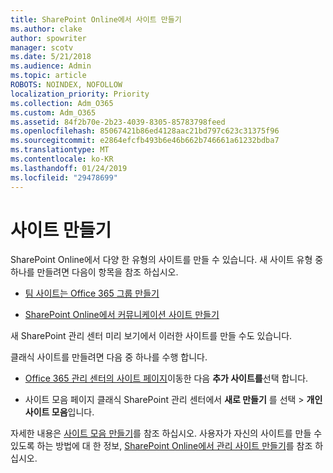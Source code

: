 ```yaml
---
title: SharePoint Online에서 사이트 만들기
ms.author: clake
author: spowriter
manager: scotv
ms.date: 5/21/2018
ms.audience: Admin
ms.topic: article
ROBOTS: NOINDEX, NOFOLLOW
localization_priority: Priority
ms.collection: Adm_O365
ms.custom: Adm_O365
ms.assetid: 84f2b70e-2b23-4039-8305-85783798feed
ms.openlocfilehash: 85067421b86ed4128aac21bd797c623c31375f96
ms.sourcegitcommit: e2864efcfb493b6e46b662b746661a61232bdba7
ms.translationtype: MT
ms.contentlocale: ko-KR
ms.lasthandoff: 01/24/2019
ms.locfileid: "29478699"
---
```

# <a name="create-a-site"></a>사이트 만들기

SharePoint Online에서 다양 한 유형의 사이트를 만들 수 있습니다. 새 사이트 유형 중 하나를 만들려면 다음이 항목을 참조 하십시오.
  
- [팀 사이트는 Office 365 그룹 만들기](https://go.microsoft.com/fwlink/?linkid=866292)
    
- [SharePoint Online에서 커뮤니케이션 사이트 만들기](https://go.microsoft.com/fwlink/?linkid=866294)
    
새 SharePoint 관리 센터 미리 보기에서 이러한 사이트를 만들 수도 있습니다.
  
클래식 사이트를 만들려면 다음 중 하나를 수행 합니다.
  
- [Office 365 관리 센터의 사이트 페이지](https://portal.office.com/adminportal/home#/SitesList)이동한 다음 **추가 사이트를**선택 합니다.
    
- 사이트 모음 페이지 클래식 SharePoint 관리 센터에서 **새로 만들기** 를 선택 \> **개인 사이트 모음**입니다.
    
자세한 내용은 [사이트 모음 만들기](https://go.microsoft.com/fwlink/?linkid=866295)를 참조 하십시오. 사용자가 자신의 사이트를 만들 수 있도록 하는 방법에 대 한 정보, [SharePoint Online에서 관리 사이트 만들기](https://go.microsoft.com/fwlink/?linkid=866296)를 참조 하십시오.
  


